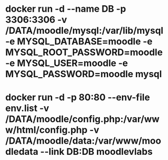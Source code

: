 
# docker run -d --name DB -p 3306:3306 -v /DATA/moodle/mysql:/var/lib/mysql -e MYSQL_DATABASE=moodle -e MYSQL_ROOT_PASSWORD=moodle -e MYSQL_USER=moodle -e MYSQL_PASSWORD=moodle mysql
# docker run -d  -p 80:80 --env-file env.list -v /DATA/moodle/config.php:/var/www/html/config.php -v /DATA/moodle/data:/var/www/moodledata --link DB:DB moodlevlabs

